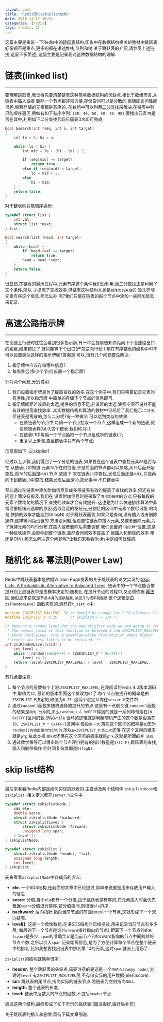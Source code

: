 ```yaml
---
layout: post
title: "Redis源码zskiplist结构"
date: 2018-11-17 10:04
categories: [redis]
tags: [redis, C]
---
```


这篇主要是来说一下Redis中的[跳跃表][skip list]结构,印象中在数据结构相关的教材中跳跃表
好像都不是重点,更多的都在讲述堆栈,队列和树.关于跳跃表的介绍,请参见上述链接,这里不多赘述,
这里主要是记录我对这种数据结构的理解.

[skip list]: https://en.wikipedia.org/wiki/Skip_list

# 链表(linked list)
---
要理解跳跃表,我觉得先要清楚链表这种简单数据结构的优缺点.相比于数组而言,从链表中插入或者
删除一个节点都非常方便,存储空间可以是分散的,但随即访问性能很差.倘若存储的元素都是有序的,
在数组中可以利用[二分查找][binary search]来解决,在链表中则只能顺序遍历.例如有如下有序序列:
`[30, 40, 50, 60, 70, 90]`,要找出元素`70`是否在其中,利用如下二分查找代码只需要3次即可完成:

[binary search]: https://en.wikipedia.org/wiki/Binary_search_algorithm

```c
bool bsearch(int *seq, int n, int target)
{
    int lo = 0, hi = n;

    while (lo < hi) {
        int mid = lo + (hi - lo) / 2;

        if (seq[mid] == target)
            return true;
        else if (seq[mid] < target)
            lo = mid + 1;
        else
            hi = mid;
    }
    return false;
}
```
对于链表则只能顺序遍历:
```c
typedef struct list {
    int val;
    struct list *next;
} list;

bool search(list *head, int target)
{
    while (head) {
        if (head->val == target)
            return true;
        head = head->next;
    }
    return false;
}
```
很显然,在链表的遍历过程中,元素有序这个条件我们没利用,而二分查找正是利用了这个条件,所以
才提高了查找效率.但链表这种结构本身是`线性而且离散`的,没法存储元素有序这个信息.那怎么办
呢?我们只能在链表的每个节点中添加一些附加信息来记录.

# 高速公路指示牌
---
在高速上行驶时往往会看到很多指示牌,有一种会提前告知你距离下个高速路出口的距离,如果错过了
就只能等下个出口(严禁逆向行驶!).那在有序链表的结构中可不可以设置类似这样的指示牌呢?答案是
可以,但有几个问题要先解决:
1. 指示牌中应该存储哪些信息?
2. 每隔多远(多少个节点)设置一个指示牌?

针对两个问题,分别说明:
1. 我们设置指示牌是为了提高查找的效率,在这个例子中,我们只需要记录元素的有序性,所以指示牌
中简单的存储下个节点的信息即可.
2. 指示牌间距若设置的太远,提供的信息不足;若设置的太近,浪费空间不说并不能有效的提高查找效率.
其实数据结构和算法的教材中已经给了我们提示:`二分法`.但链表是离散的,怎么二分呢?有一种做法
可以达到类似的效果:
    + 在原链表的节点中,每隔一个节点抽取一个节点,这样组成一个新的链表;假设原链表称为L0,这个链表
    我们称为L1;
    + 在链表L1中每隔一个节点抽取一个节点组成新的链表L2;
    + 重复以上步骤,直至链表中只有两个节点;

示意图如下:
![skiplist1](https://github.com/April01xxx/April01xxx.github.io/raw/master/static/img/_posts/skiplist1.jpg)

经过以上步骤,我们得到了一个分层的链表,如果要在这个链表中查找元素`80`是否存在,从链表`L2`中知道
元素`70`所在的位置,于是前面的节点都可以忽略,从`70`后面开始查找,而`70`的后面是`NULL`节点,故接下
来在链表`L1`中查找,发现后面还是`NULL`,只能再向下到链表`L0`中查找,结果发现后面是`90`,故元素`80`
不在链表中.

至此通过在链表中添加附加信息形成多层链表有效的提高了查找的效率,但还有些问题上面没有提及.我们在
设置附加信息时是采取了`等间距抽样`的方式,只有每段的元素个数均匀的情况下,查找的效率才会有效提升.
这也是为什么快速排序算法中非常注重枢纽元选取的原因:选取合适的枢纽元,分割后的区间中元素个数尽可能
的均匀,快排的效率才能达到O(logN).对于跳跃表而言,如果只是查询,没有插入或者删除操作,这样等间距设置的
方法没问题,但若要往链表中插入元素,又或者删除元素,为了保持元素的均匀分布,在插入或者删除后需要调整
我们设置的`"指示牌"`位置,这是一种级联操作,会影响到整个链表,虽然查询的效率提高了,但插入和删除的效率
却还是O(N).那怎么解决这个问题呢?让我们来看看Redis中是如何处理的.

# 随机化 && 幂法则(Power Law)
---
Redis中跳跃表基本是依据William Pugh发表的关于跳跃表的论文实现的:[Skip Lists: A Probabilistic Alternative to Balanced Trees][pdf],
链表中的一个节点能否被提升到上层链表中是由概率决定的:随机化.在提升节点的过程中,又必须依据
[幂法则][power law],通俗点来讲就是`节点本身的层数越高,被提升的概率就越低`.这个逻辑是由`zslRandomLevel`
函数实现的,源码在`t_zset.c`中:
```c
#define ZSKIPLIST_MAXLEVEL 32 /* Should be enough for 2^32 elements */
#define ZSKIPLIST_P 0.25      /* Skiplist P = 1/4 */

/* Returns a random level for the new skiplist node we are going to create.
 * The return value of this function is between 1 and ZSKIPLIST_MAXLEVEL
 * (both inclusive), with a powerlaw-alike distribution where higher
 * levels are less likely to be returned. */
int zslRandomLevel(void) {
    int level = 1;
    while ((random()&0xFFFF) < (ZSKIPLIST_P * 0xFFFF))
        level += 1;
    return (level<ZSKIPLIST_MAXLEVEL) ? level : ZSKIPLIST_MAXLEVEL;
}
```
有几点要注意:
1. 每个节点的层数有个上限:`ZSKIPLIST_MAXLEVEL`,在我阅读的redis 4.0版本源码中,取值为`32`,
最新的版本里面这个值改为`64`了.每个节点被提升的概率是由`ZSKIPLIST_P`决定的,取值为`0.25`.
这两个宏定义均在`server.h`文件中.
2. 通过`random()`函数来随机选择被提升的节点.这里有一点很关键,`random()`函数的结果是`均匀
分布`的,那么`random() & 0xFFFF`得到的就是一系列均匀落在`[0, 0xFFFF]`区间的数.所以`while`
循环的逻辑就是判断随机产生的这个数是否落在`[0, ZSKIPLIST_P * 0xFFFF]`区间中.假设`第一次`
落在这个区间的概率是p,因为`random()的输出是均匀分布的`,所以`p=ZSKIPLIST_P`.`第二次`还落
在这个区间的概率就是`p*p`,依此类推,`第k次`还落在这个区间的概率就是`p^k`.这就是所谓的`幂
法则`.
3. 通过数学推导可以得出每个节点评价拥有的指针数量是`1/(1-P)`,跳跃表的查找,插入和删除操作
的时间复杂度都是`O(logN)`.

[pdf]: https://www.epaperpress.com/sortsearch/download/skiplist.pdf
[power law]: https://en.wikipedia.org/wiki/Power_law

# skip list结构
---
最后来看看Redis内部是如何实现跳跃表的.主要涉及两个结构体:`zskiplistNode`和`zskiplist`.
相关定义都在`server.h`文件中.
```c
typedef struct zskiplistNode {
    sds ele;
    double score;
    struct zskiplistNode *backward;
    struct zskiplistLevel {
        struct zskiplistNode *forward;
        unsigned long span;
    } level[];
} zskiplistNode;

typedef struct zskiplist {
    struct zskiplistNode *header, *tail;
    unsigned long length;
    int level;
} zskiplist;
```
先来看看`zskiplistNode`中各成员的含义:
+ **ele:** 一个SDS结构,在前面的文章中已经提过,简单来说就是用来存放用户输入的信息.
+ **score:** 分值,每个`ele`都有一个分值,由于跳跃表是有序的,在元素插入时会优先
根据`score`分值进行排序,若分值相同,则根据`ele`排序.
+ **backward:** 后向指针,指向当前节点的前面(prev)一个节点,这就形成了一个双向链表.
+ **level[]:** 这是一个柔性数组,在讲SDS结构时已经提过.用来记录当前节点有多少层,
每层的下一个节点是谁(`forward`指针指向的节点),距离下一个节点的`距离(span)`是多少.
`span`的准确含义是当前节点和forward指向的节点中间跨越的节点个数.之所以引入`span`
记录距离信息,是为了方便计算每个节点在整个链表中的排名.比如我想要找出链表中排名第
10的元素,这时`span`就派上用场了.

`zskiplist`的结构就简单很多:
+ **header:** 整个跳跃表的头结点,需要注意的是这是一个`哑结点(dummy node)`,创建时`level`
有`ZSKIPLIST_MAXLEVEL`层,不存储实际的用户数据(ele和score).
+ **tail:** 跳跃表的尾节点,指向实际的链表节点,若链表为空则指向`NULL`.
+ **length:** 整个链表的长度.
+ **level:** 链表中层数大的节点的层数,不包括`header`节点.

通过这两个结构,最终形成了如下所示的跳跃表:[图没画好,画好后补充]

关于跳跃表的插入和删除,留待下篇文章细说.
